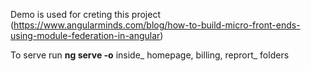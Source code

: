 Demo is used for creting this project (https://www.angularminds.com/blog/how-to-build-micro-front-ends-using-module-federation-in-angular)


To serve run **ng serve -o** inside_ homepage, billing, reprort_ folders

